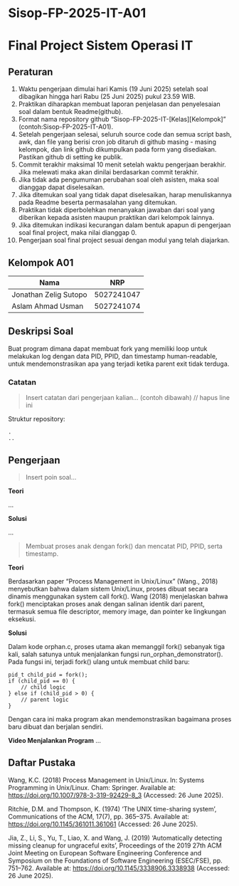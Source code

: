 # Sisop-FP-2025-IT-A01

# Final Project Sistem Operasi IT

## Peraturan
1. Waktu pengerjaan dimulai hari Kamis (19 Juni 2025) setelah soal dibagikan hingga hari Rabu (25 Juni 2025) pukul 23.59 WIB.
2. Praktikan diharapkan membuat laporan penjelasan dan penyelesaian soal dalam bentuk Readme(github).
3. Format nama repository github “Sisop-FP-2025-IT-[Kelas][Kelompok]” (contoh:Sisop-FP-2025-IT-A01).
4. Setelah pengerjaan selesai, seluruh source code dan semua script bash, awk, dan file yang berisi cron job ditaruh di github masing - masing kelompok, dan link github dikumpulkan pada form yang disediakan. Pastikan github di setting ke publik.
5. Commit terakhir maksimal 10 menit setelah waktu pengerjaan berakhir. Jika melewati maka akan dinilai berdasarkan commit terakhir.
6. Jika tidak ada pengumuman perubahan soal oleh asisten, maka soal dianggap dapat diselesaikan.
7. Jika ditemukan soal yang tidak dapat diselesaikan, harap menuliskannya pada Readme beserta permasalahan yang ditemukan.
8. Praktikan tidak diperbolehkan menanyakan jawaban dari soal yang diberikan kepada asisten maupun praktikan dari kelompok lainnya.
9. Jika ditemukan indikasi kecurangan dalam bentuk apapun di pengerjaan soal final project, maka nilai dianggap 0.
10. Pengerjaan soal final project sesuai dengan modul yang telah diajarkan.

## Kelompok A01

| Nama                   | NRP        |
| ---------------------- | ---------- |
| Jonathan Zelig Sutopo  | 5027241047 |
| Aslam Ahmad Usman      | 5027241074 |

## Deskripsi Soal

Buat program dimana dapat membuat fork yang memiliki loop untuk melakukan log dengan data PID, PPID, dan timestamp human-readable, untuk mendemonstrasikan apa yang terjadi ketika parent exit tidak terduga.

### Catatan

> Insert catatan dari pengerjaan kalian... (contoh dibawah) // hapus line ini

Struktur repository:
```
.
..
```

## Pengerjaan

> Insert poin soal...

**Teori**

...

**Solusi**

...

> Membuat proses anak dengan fork() dan mencatat PID, PPID, serta timestamp.

**Teori**

Berdasarkan paper “Process Management in Unix/Linux” (Wang., 2018) menyebutkan bahwa dalam sistem Unix/Linux, proses dibuat secara dinamis menggunakan system call fork(). Wang (2018) menjelaskan bahwa fork() menciptakan proses anak dengan salinan identik dari parent, termasuk semua file descriptor, memory image, dan pointer ke lingkungan eksekusi.

**Solusi**

Dalam kode orphan.c, proses utama akan memanggil fork() sebanyak tiga kali, salah satunya untuk menjalankan fungsi run_orphan_demonstrator(). Pada fungsi ini, terjadi fork() ulang untuk membuat child baru:

```
pid_t child_pid = fork();
if (child_pid == 0) {
    // child logic
} else if (child_pid > 0) {
    // parent logic
}
```

Dengan cara ini maka program akan mendemonstrasikan bagaimana proses baru dibuat dan berjalan sendiri.


**Video Menjalankan Program**
...

## Daftar Pustaka

Wang, K.C. (2018) Process Management in Unix/Linux. In: Systems Programming in Unix/Linux. Cham: Springer. Available at: https://doi.org/10.1007/978-3-319-92429-8_3 (Accessed: 26 June 2025).

Ritchie, D.M. and Thompson, K. (1974) ‘The UNIX time-sharing system’, Communications of the ACM, 17(7), pp. 365–375. Available at: https://doi.org/10.1145/361011.361061 (Accessed: 26 June 2025).

Jia, Z., Li, S., Yu, T., Liao, X. and Wang, J. (2019) ‘Automatically detecting missing cleanup for ungraceful exits’, Proceedings of the 2019 27th ACM Joint Meeting on European Software Engineering Conference and Symposium on the Foundations of Software Engineering (ESEC/FSE), pp. 751–762. Available at: https://doi.org/10.1145/3338906.3338938 (Accessed: 26 June 2025).
